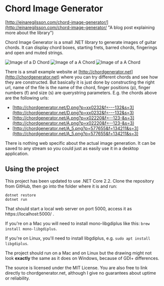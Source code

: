 # Chord Image Generator

[http://einaregilsson.com/chord-image-generator/](http://einaregilsson.com/chord-image-generator/ "A blog post explaining more about the library")


Chord Image Generator is a small .NET library to generate images of guitar chords. It can display chord boxes, starting frets, barred chords, fingerings and open and muted strings.


![Image of a D Chord](http://chordgenerator.net/D.png?p=xx0232&f=---132&s=3 "D Chord")
![Image of a A Chord](http://chordgenerator.net/A.png?p=x02220&f=--123-&s=3 "A Chord")
![Image of a A Chord](http://chordgenerator.net/A_5.png?p=577655&f=134211&s=3 "A bar Chord")

There is a small example website at [http://chordgenerator.net](http://chordgenerator.net) where you can try different chords and see how they are constructed. But basically it is just done by constructing the right url,
name of the file is the name of the chord, finger positions (p), finger numbers (f) and size (s) are querystring parameters. E.g. the chords above are the following urls:

* [http://chordgenerator.net/D.png?p=xx0232&f=---132&s=3](http://chordgenerator.net/D.png?p=xx0232&f=---132&s=3)
* [http://chordgenerator.net/A.png?p=x02220&f=--123-&s=3](http://chordgenerator.net/A.png?p=x02220&f=--123-&s=3)
* [http://chordgenerator.net/A_5.png?p=577655&f=134211&s=3](http://chordgenerator.net/A_5.png?p=577655&f=134211&s=3)

There is nothing web specific about the actual image generation. It can be saved to any stream so you could just as easily use it in a desktop application.

## Using the project

This project has been updated to use .NET Core 2.2. Clone the repository from GitHub, then go into the folder where it is and run:

```
dotnet restore
dotnet run
```

That should start a local web server on port 5000, access it as https://localhost:5000/ . 

If you're on a Mac you will need to install mono-libgdiplus like this: ```brew install mono-libgdiplus```.

If you're on Linux, you'll need to install libgdiplus, e.g. ```sudo apt install libgdiplus```.

The project should run on a Mac and on Linux but the drawing might not look **exactly** the same as it does on Windows, because of GDI+ differences.

The source is licensed under the MIT License. You are also free to link directly to chordgenerator.net, although I give no guarantees about uptime or reliability.

